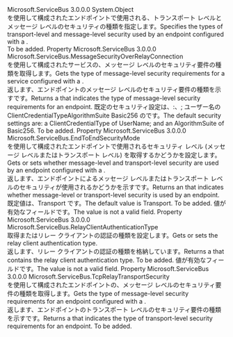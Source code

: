 <Type Name="NetTcpRelaySecurity" FullName="Microsoft.ServiceBus.NetTcpRelaySecurity">
  <TypeSignature Language="C#" Value="public sealed class NetTcpRelaySecurity" />
  <TypeSignature Language="ILAsm" Value=".class public auto ansi sealed beforefieldinit NetTcpRelaySecurity extends System.Object" />
  <TypeSignature Language="DocId" Value="T:Microsoft.ServiceBus.NetTcpRelaySecurity" />
  <TypeSignature Language="VB.NET" Value="Public NotInheritable Class NetTcpRelaySecurity" />
  <TypeSignature Language="F#" Value="type NetTcpRelaySecurity = class" />
  <AssemblyInfo>
    <AssemblyName>Microsoft.ServiceBus</AssemblyName>
    <AssemblyVersion>3.0.0.0</AssemblyVersion>
  </AssemblyInfo>
  <Base>
    <BaseTypeName>System.Object</BaseTypeName>
  </Base>
  <Interfaces />
  <Docs>
    <summary><span data-ttu-id="bd5d2-101"><see cref="T:Microsoft.ServiceBus.NetTcpRelayBinding" /> を使用して構成されたエンドポイントで使用される、トランスポート レベルとメッセージ レベルのセキュリティの種類を指定します。</span><span class="sxs-lookup"><span data-stu-id="bd5d2-101">Specifies the types of transport-level and message-level security used by an endpoint configured with a <see cref="T:Microsoft.ServiceBus.NetTcpRelayBinding" />.</span></span></summary>
    <remarks>To be added.</remarks>
  </Docs>
  <Members>
    <Member MemberName="Message">
      <MemberSignature Language="C#" Value="public Microsoft.ServiceBus.MessageSecurityOverRelayConnection Message { get; }" />
      <MemberSignature Language="ILAsm" Value=".property instance class Microsoft.ServiceBus.MessageSecurityOverRelayConnection Message" />
      <MemberSignature Language="DocId" Value="P:Microsoft.ServiceBus.NetTcpRelaySecurity.Message" />
      <MemberSignature Language="VB.NET" Value="Public ReadOnly Property Message As MessageSecurityOverRelayConnection" />
      <MemberSignature Language="F#" Value="member this.Message : Microsoft.ServiceBus.MessageSecurityOverRelayConnection" Usage="Microsoft.ServiceBus.NetTcpRelaySecurity.Message" />
      <MemberType>Property</MemberType>
      <AssemblyInfo>
        <AssemblyName>Microsoft.ServiceBus</AssemblyName>
        <AssemblyVersion>3.0.0.0</AssemblyVersion>
      </AssemblyInfo>
      <ReturnValue>
        <ReturnType>Microsoft.ServiceBus.MessageSecurityOverRelayConnection</ReturnType>
      </ReturnValue>
      <Docs>
        <summary><span data-ttu-id="bd5d2-102"><see cref="T:Microsoft.ServiceBus.NetTcpRelayBinding" /> を使用して構成されたサービスの、メッセージ レベルのセキュリティ要件の種類を取得します。</span><span class="sxs-lookup"><span data-stu-id="bd5d2-102">Gets the type of message-level security requirements for a service configured with a <see cref="T:Microsoft.ServiceBus.NetTcpRelayBinding" />.</span></span> </summary>
        <value><span data-ttu-id="bd5d2-103">返します、<see cref="T:Microsoft.ServiceBus.MessageSecurityOverRelayConnection" />エンドポイントのメッセージ レベルのセキュリティ要件の種類を示すです。</span><span class="sxs-lookup"><span data-stu-id="bd5d2-103">Returns a <see cref="T:Microsoft.ServiceBus.MessageSecurityOverRelayConnection" /> that indicates the type of message-level security requirements for an endpoint.</span></span> <span data-ttu-id="bd5d2-104">既定のセキュリティ設定は、:、; ユーザー名の ClientCredentialTypeAlgorithmSuite Basic256 のです。</span><span class="sxs-lookup"><span data-stu-id="bd5d2-104">The default security settings are: a ClientCredentialType of UserName; and an AlgorithmSuite of Basic256.</span></span></value>
        <remarks>To be added.</remarks>
      </Docs>
    </Member>
    <Member MemberName="Mode">
      <MemberSignature Language="C#" Value="public Microsoft.ServiceBus.EndToEndSecurityMode Mode { get; set; }" />
      <MemberSignature Language="ILAsm" Value=".property instance valuetype Microsoft.ServiceBus.EndToEndSecurityMode Mode" />
      <MemberSignature Language="DocId" Value="P:Microsoft.ServiceBus.NetTcpRelaySecurity.Mode" />
      <MemberSignature Language="VB.NET" Value="Public Property Mode As EndToEndSecurityMode" />
      <MemberSignature Language="F#" Value="member this.Mode : Microsoft.ServiceBus.EndToEndSecurityMode with get, set" Usage="Microsoft.ServiceBus.NetTcpRelaySecurity.Mode" />
      <MemberType>Property</MemberType>
      <AssemblyInfo>
        <AssemblyName>Microsoft.ServiceBus</AssemblyName>
        <AssemblyVersion>3.0.0.0</AssemblyVersion>
      </AssemblyInfo>
      <ReturnValue>
        <ReturnType>Microsoft.ServiceBus.EndToEndSecurityMode</ReturnType>
      </ReturnValue>
      <Docs>
        <summary><span data-ttu-id="bd5d2-105"><see cref="T:Microsoft.ServiceBus.NetTcpRelayBinding" /> を使用して構成されたエンドポイントで使用されるセキュリティ レベル (メッセージ レベルまたはトランスポート レベル) を取得するかどうかを設定します。</span><span class="sxs-lookup"><span data-stu-id="bd5d2-105">Gets or sets whether message-level and transport-level security are used by an endpoint configured with a <see cref="T:Microsoft.ServiceBus.NetTcpRelayBinding" />.</span></span></summary>
        <value><span data-ttu-id="bd5d2-106">返します、<see cref="T:Microsoft.ServiceBus.EndToEndSecurityMode" />エンドポイントによるメッセージ レベルまたはトランスポート レベルのセキュリティが使用されるかどうかを示すです。</span><span class="sxs-lookup"><span data-stu-id="bd5d2-106">Returns an <see cref="T:Microsoft.ServiceBus.EndToEndSecurityMode" /> that indicates whether message-level or transport-level security is used by an endpoint.</span></span> <span data-ttu-id="bd5d2-107">既定値は、Transport です。</span><span class="sxs-lookup"><span data-stu-id="bd5d2-107">The default value is Transport.</span></span></value>
        <remarks>To be added.</remarks>
        <exception cref="T:System.ArgumentOutOfRangeException"><span data-ttu-id="bd5d2-108">値が有効な<see cref="T:Microsoft.ServiceBus.EndToEndSecurityMode" />フィールドです。</span><span class="sxs-lookup"><span data-stu-id="bd5d2-108">The value is not a valid <see cref="T:Microsoft.ServiceBus.EndToEndSecurityMode" /> field.</span></span></exception>
      </Docs>
    </Member>
    <Member MemberName="RelayClientAuthenticationType">
      <MemberSignature Language="C#" Value="public Microsoft.ServiceBus.RelayClientAuthenticationType RelayClientAuthenticationType { get; set; }" />
      <MemberSignature Language="ILAsm" Value=".property instance valuetype Microsoft.ServiceBus.RelayClientAuthenticationType RelayClientAuthenticationType" />
      <MemberSignature Language="DocId" Value="P:Microsoft.ServiceBus.NetTcpRelaySecurity.RelayClientAuthenticationType" />
      <MemberSignature Language="VB.NET" Value="Public Property RelayClientAuthenticationType As RelayClientAuthenticationType" />
      <MemberSignature Language="F#" Value="member this.RelayClientAuthenticationType : Microsoft.ServiceBus.RelayClientAuthenticationType with get, set" Usage="Microsoft.ServiceBus.NetTcpRelaySecurity.RelayClientAuthenticationType" />
      <MemberType>Property</MemberType>
      <AssemblyInfo>
        <AssemblyName>Microsoft.ServiceBus</AssemblyName>
        <AssemblyVersion>3.0.0.0</AssemblyVersion>
      </AssemblyInfo>
      <ReturnValue>
        <ReturnType>Microsoft.ServiceBus.RelayClientAuthenticationType</ReturnType>
      </ReturnValue>
      <Docs>
        <summary><span data-ttu-id="bd5d2-109">取得またはリレー クライアントの認証の種類を設定します。</span><span class="sxs-lookup"><span data-stu-id="bd5d2-109">Gets or sets the relay client authentication type.</span></span></summary>
        <value><span data-ttu-id="bd5d2-110">返します、<see cref="T:Microsoft.ServiceBus.RelayClientAuthenticationType" />リレー クライアントの認証の種類を格納しています。</span><span class="sxs-lookup"><span data-stu-id="bd5d2-110">Returns a <see cref="T:Microsoft.ServiceBus.RelayClientAuthenticationType" /> that contains the relay client authentication type.</span></span></value>
        <remarks>To be added.</remarks>
        <exception cref="T:System.ArgumentOutOfRangeException"><span data-ttu-id="bd5d2-111">値が有効な<see cref="T:Microsoft.ServiceBus.RelayClientAuthenticationType" />フィールドです。</span><span class="sxs-lookup"><span data-stu-id="bd5d2-111">The value is not a valid <see cref="T:Microsoft.ServiceBus.RelayClientAuthenticationType" /> field.</span></span></exception>
      </Docs>
    </Member>
    <Member MemberName="Transport">
      <MemberSignature Language="C#" Value="public Microsoft.ServiceBus.TcpRelayTransportSecurity Transport { get; }" />
      <MemberSignature Language="ILAsm" Value=".property instance class Microsoft.ServiceBus.TcpRelayTransportSecurity Transport" />
      <MemberSignature Language="DocId" Value="P:Microsoft.ServiceBus.NetTcpRelaySecurity.Transport" />
      <MemberSignature Language="VB.NET" Value="Public ReadOnly Property Transport As TcpRelayTransportSecurity" />
      <MemberSignature Language="F#" Value="member this.Transport : Microsoft.ServiceBus.TcpRelayTransportSecurity" Usage="Microsoft.ServiceBus.NetTcpRelaySecurity.Transport" />
      <MemberType>Property</MemberType>
      <AssemblyInfo>
        <AssemblyName>Microsoft.ServiceBus</AssemblyName>
        <AssemblyVersion>3.0.0.0</AssemblyVersion>
      </AssemblyInfo>
      <ReturnValue>
        <ReturnType>Microsoft.ServiceBus.TcpRelayTransportSecurity</ReturnType>
      </ReturnValue>
      <Docs>
        <summary><span data-ttu-id="bd5d2-112"><see cref="T:Microsoft.ServiceBus.NetTcpRelayBinding" /> を使用して構成されたエンドポイントの、メッセージ レベルのセキュリティ要件の種類を取得します。</span><span class="sxs-lookup"><span data-stu-id="bd5d2-112">Gets the type of message-level security requirements for an endpoint configured with a <see cref="T:Microsoft.ServiceBus.NetTcpRelayBinding" />.</span></span></summary>
        <value><span data-ttu-id="bd5d2-113">返します、<see cref="T:Microsoft.ServiceBus.TcpRelayTransportSecurity" />エンドポイントのトランスポート レベルのセキュリティ要件の種類を示すです。</span><span class="sxs-lookup"><span data-stu-id="bd5d2-113">Returns a <see cref="T:Microsoft.ServiceBus.TcpRelayTransportSecurity" /> that indicates the type of transport-level security requirements for an endpoint.</span></span></value>
        <remarks>To be added.</remarks>
      </Docs>
    </Member>
  </Members>
</Type>